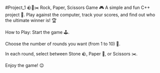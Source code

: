 #Project_1
🪨📄✂️ Rock, Paper, Scissors Game 🎮
A simple and fun C++ project 🚀. Play against the computer, track your scores, and find out who the ultimate winner is! 🏆

How to Play:
Start the game 🕹️.

Choose the number of rounds you want (from 1 to 10) 🔢.

In each round, select between Stone 🪨, Paper 📄, or Scissors ✂️.

Enjoy the game! 😉
